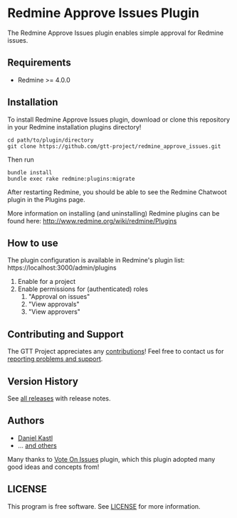 # Redmine Approve Issues Plugin

The Redmine Approve Issues plugin enables simple approval for Redmine issues.

## Requirements

- Redmine >= 4.0.0

## Installation

To install Redmine Approve Issues plugin, download or clone this repository in your Redmine installation plugins directory!

```
cd path/to/plugin/directory
git clone https://github.com/gtt-project/redmine_approve_issues.git
```

Then run

```
bundle install
bundle exec rake redmine:plugins:migrate
```

After restarting Redmine, you should be able to see the Redmine Chatwoot plugin in the Plugins page.

More information on installing (and uninstalling) Redmine plugins can be found here: http://www.redmine.org/wiki/redmine/Plugins

## How to use

The plugin configuration is available in Redmine's plugin list: https://localhost:3000/admin/plugins

1. Enable for a project
2. Enable permissions for (authenticated) roles
   1. "Approval on issues"
   2. "View approvals"
   3. "View approvers"

## Contributing and Support

The GTT Project appreciates any [contributions](https://github.com/gtt-project/.github/blob/main/CONTRIBUTING.md)! Feel free to contact us for [reporting problems and support](https://github.com/gtt-project/.github/blob/main/CONTRIBUTING.md).

## Version History

See [all releases](https://github.com/gtt-project/redmine_approve_issues/releases) with release notes.

## Authors

- [Daniel Kastl](https://github.com/dkastl)
- ... [and others](https://github.com/gtt-project/redmine_approve_issues/graphs/contributors)

Many thanks to [Vote On Issues](https://github.com/ojde/redmine-vote_on_issues-plugin) plugin, which this plugin adopted many good ideas and concepts from!

## LICENSE

This program is free software. See [LICENSE](LICENSE) for more information.
